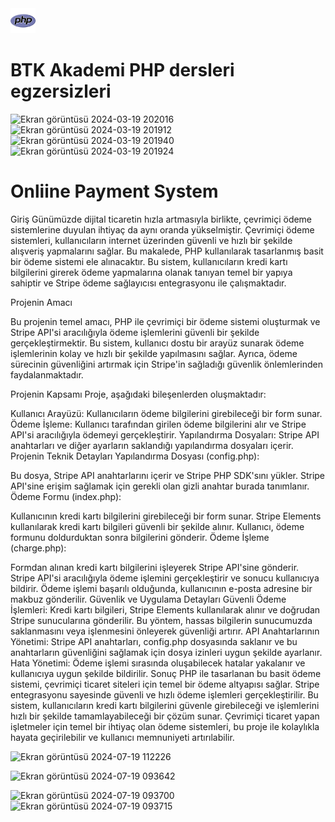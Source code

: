   <a href="https://www.php.net" target="_blank" rel="noreferrer"> 
        <img src="https://raw.githubusercontent.com/devicons/devicon/master/icons/php/php-original.svg" alt="php" width="40" height="40"/> 
    </a> 
    <br>
<h1>BTK Akademi PHP dersleri egzersizleri</h1>

![Ekran görüntüsü 2024-03-19 202016](https://github.com/arazumut/PHPdersleri/assets/150933483/4cdb59f3-7286-48a6-b075-0b0b2ce21330)
![Ekran görüntüsü 2024-03-19 201912](https://github.com/arazumut/PHPdersleri/assets/150933483/7a57bc66-e15b-4576-aca8-b9317dcb3d11)
![Ekran görüntüsü 2024-03-19 201940](https://github.com/arazumut/PHPdersleri/assets/150933483/fbdc2bdf-60c8-4f81-a191-c81dda99e398)
![Ekran görüntüsü 2024-03-19 201924](https://github.com/arazumut/PHPdersleri/assets/150933483/df1b0d3d-808b-4c7d-9b43-b3ea0d6def73)

<h1>Onliine Payment System</h1>

Giriş
Günümüzde dijital ticaretin hızla artmasıyla birlikte, çevrimiçi ödeme sistemlerine duyulan ihtiyaç da aynı oranda yükselmiştir. Çevrimiçi ödeme sistemleri, kullanıcıların internet üzerinden güvenli ve hızlı bir şekilde alışveriş yapmalarını sağlar. Bu makalede, PHP kullanılarak tasarlanmış basit bir ödeme sistemi ele alınacaktır. Bu sistem, kullanıcıların kredi kartı bilgilerini girerek ödeme yapmalarına olanak tanıyan temel bir yapıya sahiptir ve Stripe ödeme sağlayıcısı entegrasyonu ile çalışmaktadır.

Projenin Amacı

Bu projenin temel amacı, PHP ile çevrimiçi bir ödeme sistemi oluşturmak ve Stripe API'si aracılığıyla ödeme işlemlerini güvenli bir şekilde gerçekleştirmektir. Bu sistem, kullanıcı dostu bir arayüz sunarak ödeme işlemlerinin kolay ve hızlı bir şekilde yapılmasını sağlar. Ayrıca, ödeme sürecinin güvenliğini artırmak için Stripe'in sağladığı güvenlik önlemlerinden faydalanmaktadır.

Projenin Kapsamı
Proje, aşağıdaki bileşenlerden oluşmaktadır:

Kullanıcı Arayüzü: Kullanıcıların ödeme bilgilerini girebileceği bir form sunar.
Ödeme İşleme: Kullanıcı tarafından girilen ödeme bilgilerini alır ve Stripe API'si aracılığıyla ödemeyi gerçekleştirir.
Yapılandırma Dosyaları: Stripe API anahtarları ve diğer ayarların saklandığı yapılandırma dosyaları içerir.
Projenin Teknik Detayları
Yapılandırma Dosyası (config.php):

Bu dosya, Stripe API anahtarlarını içerir ve Stripe PHP SDK'sını yükler.
Stripe API'sine erişim sağlamak için gerekli olan gizli anahtar burada tanımlanır.
Ödeme Formu (index.php):

Kullanıcının kredi kartı bilgilerini girebileceği bir form sunar.
Stripe Elements kullanılarak kredi kartı bilgileri güvenli bir şekilde alınır.
Kullanıcı, ödeme formunu doldurduktan sonra bilgilerini gönderir.
Ödeme İşleme (charge.php):

Formdan alınan kredi kartı bilgilerini işleyerek Stripe API'sine gönderir.
Stripe API'si aracılığıyla ödeme işlemini gerçekleştirir ve sonucu kullanıcıya bildirir.
Ödeme işlemi başarılı olduğunda, kullanıcının e-posta adresine bir makbuz gönderilir.
Güvenlik ve Uygulama Detayları
Güvenli Ödeme İşlemleri: Kredi kartı bilgileri, Stripe Elements kullanılarak alınır ve doğrudan Stripe sunucularına gönderilir. Bu yöntem, hassas bilgilerin sunucumuzda saklanmasını veya işlenmesini önleyerek güvenliği artırır.
API Anahtarlarının Yönetimi: Stripe API anahtarları, config.php dosyasında saklanır ve bu anahtarların güvenliğini sağlamak için dosya izinleri uygun şekilde ayarlanır.
Hata Yönetimi: Ödeme işlemi sırasında oluşabilecek hatalar yakalanır ve kullanıcıya uygun şekilde bildirilir.
Sonuç
PHP ile tasarlanan bu basit ödeme sistemi, çevrimiçi ticaret siteleri için temel bir ödeme altyapısı sağlar. Stripe entegrasyonu sayesinde güvenli ve hızlı ödeme işlemleri gerçekleştirilir. Bu sistem, kullanıcıların kredi kartı bilgilerini güvenle girebileceği ve işlemlerini hızlı bir şekilde tamamlayabileceği bir çözüm sunar. Çevrimiçi ticaret yapan işletmeler için temel bir ihtiyaç olan ödeme sistemleri, bu proje ile kolaylıkla hayata geçirilebilir ve kullanıcı memnuniyeti artırılabilir.

![Ekran görüntüsü 2024-07-19 112226](https://github.com/user-attachments/assets/218b0e0e-368b-4fee-949d-7b184c1f0ada)


![Ekran görüntüsü 2024-07-19 093642](https://github.com/user-attachments/assets/6c00dd78-1d5a-499b-9abd-8c9eb29c13f3)

![Ekran görüntüsü 2024-07-19 093700](https://github.com/user-attachments/assets/21f3841b-8f52-45e3-913c-1caa16f6e362)
![Ekran görüntüsü 2024-07-19 093715](https://github.com/user-attachments/assets/7e007f04-f9f1-4827-a237-bbeb7f2685ab)
